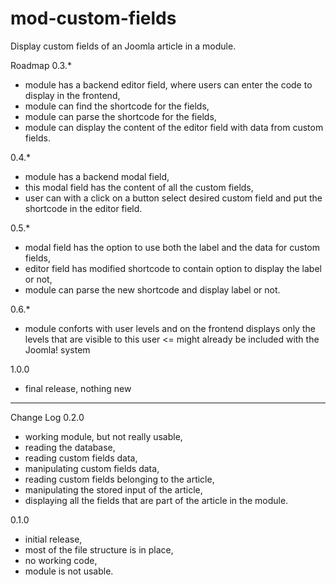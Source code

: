 # mod-custom-fields
Display custom fields of an Joomla article in a module. 

Roadmap
0.3.*
- module has a backend editor field, where users can enter the code to display in the frontend,
- module can find the shortcode for the fields,
- module can parse the shortcode for the fields,
- module can display the content of the editor field with data from custom fields.

0.4.*
- module has a backend modal field,
- this modal field has the content of all the custom fields,
- user can with a click on a button select desired custom field and put the shortcode in the editor field.

0.5.*
- modal field has the option to use both the label and the data for custom fields,
- editor field has modified shortcode to contain option to display the label or not,
- module can parse the new shortcode and display label or not.

0.6.*
- module conforts with user levels and on the frontend displays only the levels that are visible to this user <= might already be included with the Joomla! system

1.0.0
- final release, nothing new

---
Change Log
0.2.0
- working module, but not really usable,
- reading the database,
- reading custom fields data,
- manipulating custom fields data,
- reading custom fields belonging to the article,
- manipulating the stored input of the article,
- displaying all the fields that are part of the article in the module.

0.1.0
- initial release,
- most of the file structure is in place,
- no working code,
- module is not usable.

